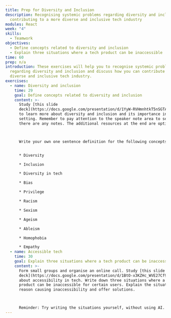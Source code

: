 ```yaml
---
title: Prep for Diversity and Inclusion
description: Recognising systemic problems regarding diversity and inclusion and
  contributing to a more diverse and inclusive tech industry
modules: React
week: "4"
skills:
  - Teamwork
objectives:
  - Define concepts related to diversity and inclusion
  - Explain three situations where a tech product can be inaccessible
time: 60
prep: n/a
introduction: These exercises will help you to recognise systemic problems
  regarding diversity and inclusion and discuss how you can contribute to a more
  diverse and inclusive tech industry.
exercises:
  - name: Diversity and inclusion
    time: 29
    goal: Define concepts related to diversity and inclusion
    content: >-
      Study [this slide
      deck](https://docs.google.com/presentation/d/1YyW-RVHmnhtkT5nSGTAMSW-3TScrygUrMuQ30Py7C-o/edit#slide=id.gaa71b86f5e_0_0)
      to learn more about diversity and inclusion and its importance in a work
      setting. Remember to pay attention to the speaker note area to see if
      there are any notes. The additional resources at the end are optional.



      Write your own one sentence definition for the following concepts. Try avoid using ChatGPT or similar to write them, so you can practise your English language skills too:


      * Diversity

      * Inclusion

      * Diversity in tech

      * Bias

      * Privilege

      * Racism

      * Sexism

      * Ageism

      * Ableism

      * Homophobia

      * Empathy
  - name: Accessible tech
    time: 30
    goal: Explain three situations where a tech product can be inaccessible
    content: >-
      Form small groups and organise an online call. Study [this slide
      deck](https://docs.google.com/presentation/d/1BtO-x3KZHc_WVE27Cf92Iy_zWtpm0GKkLPd_FAGa_tc/edit?usp=sharing)
      about accessibility in tech. Write down three situations where a tech
      product can be inaccessible for certain users. Explain the situation, the
      reason causing inaccessibility and offer solutions.



      Reminder: Try writing the situations yourself, without using AI. Remember to check your Grammar.
---
```

